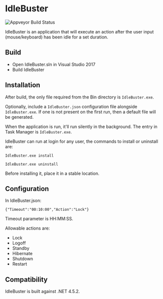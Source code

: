 # IdleBuster 
![Appveyor Build Status](https://ci.appveyor.com/api/projects/status/github/Macaba/IdleBuster?branch=master&svg=true)

IdleBuster is an application that will execute an action after the user input (mouse/keyboard) has been idle for a set duration.

## Build ##

* Open IdleBuster.sln in Visual Studio 2017
* Build IdleBuster

## Installation ##

After build, the only file required from the Bin directory is `IdleBuster.exe`. 

Optionally, include a `IdleBuster.json` configuration file alongside `IdleBuster.exe`. If one is not present on the first run, then a default file will be generated.

When the application is run, it'll run silently in the background. The entry in Task Manager is `IdleBuster.exe`.

IdleBuster can run at login for any user, the commands to install or uninstall are:

`IdleBuster.exe install`

`IdleBuster.exe uninstall`

Before installing it, place it in a stable location.

## Configuration ##

In IdleBuster.json:
```
{"Timeout":"00:10:00","Action":"Lock"}
```

Timeout parameter is HH:MM:SS. 

Allowable actions are:
* Lock
* Logoff
* Standby
* Hibernate
* Shutdown
* Restart

## Compatibility ##

IdleBuster is built against .NET 4.5.2.
